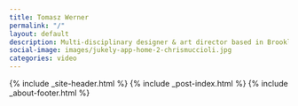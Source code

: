 ```yaml
---
title: Tomasz Werner
permalink: "/"
layout: default
description: Multi-disciplinary designer & art director based in Brooklyn, NY.
social-image: images/jukely-app-home-2-chrismuccioli.jpg
categories: video
---
```


{% include _site-header.html %}
{% include _post-index.html %}
{% include _about-footer.html %}
